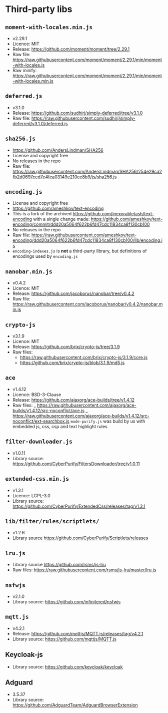 # Third-party libs

## `moment-with-locales.min.js`

- v2.29.1
- Licence: MIT
- Release: https://github.com/moment/moment/tree/2.29.1
- Raw file: https://raw.githubusercontent.com/moment/moment/2.29.1/min/moment-with-locales.js
- Raw minify: https://raw.githubusercontent.com/moment/moment/2.29.1/min/moment-with-locales.min.js

## `deferred.js`

- v3.1.0
- Release: https://github.com/sudhirj/simply-deferred/tree/v3.1.0
- Raw file: https://raw.githubusercontent.com/sudhirj/simply-deferred/v3.1.0/deferred.js

## `sha256.js`

- https://github.com/AndersLindman/SHA256
- License and copyright free
- No releases in the repo
- Raw file: https://raw.githubusercontent.com/AndersLindman/SHA256/254e29ca2fb2d0697ced7e4fea03149e210ce8b9/js/sha256.js

## `encoding.js`

- License and copyright free
- https://github.com/ameshkov/text-encoding
- This is a fork of the archived https://github.com/inexorabletash/text-encoding with a single change made: https://github.com/ameshkov/text-encoding/commit/ddd20a5064f622b6fd47cdc11834ca8f130cb100
- No releases in the repo
- Raw file: https://raw.githubusercontent.com/ameshkov/text-encoding/ddd20a5064f622b6fd47cdc11834ca8f130cb100/lib/encoding.js
- `encoding-indexes.js` is **not** a third-party library, but definitions of encodings used by `encoding.js`

## `nanobar.min.js`

- v0.4.2
- Licence: MIT
- Release: https://github.com/jacoborus/nanobar/tree/v0.4.2
- Raw file: https://raw.githubusercontent.com/jacoborus/nanobar/v0.4.2/nanobar.min.js

## `crypto-js`

- v3.1.9
- Licence: MIT
- Release: https://github.com/brix/crypto-js/tree/3.1.9
- Raw files:
  - https://raw.githubusercontent.com/brix/crypto-js/3.1.9/core.js
  - https://github.com/brix/crypto-js/blob/3.1.9/md5.js

## `ace`

- v1.4.12
- Licence: BSD-3-Clause
- Release: https://github.com/ajaxorg/ace-builds/tree/v1.4.12
- Raw files:
  _ https://raw.githubusercontent.com/ajaxorg/ace-builds/v1.4.12/src-noconflict/ace.js
  _ https://raw.githubusercontent.com/ajaxorg/ace-builds/v1.4.12/src-noconflict/ext-searchbox.js
  `mode-purify.js` was build by us with embedded js, css, csp and text highlight rules

## `filter-downloader.js`

- v1.0.11
- Library source: https://github.com/CyberPurify/FiltersDownloader/tree/v1.0.11

## `extended-css.min.js`

- v1.3.1
- Licence: LGPL-3.0
- Library source: https://github.com/CyberPurify/ExtendedCss/releases/tag/v1.3.1

## `lib/filter/rules/scriptlets/`

- v1.2.6
- Library source https://github.com/CyberPurify/Scriptlets/releases

## `lru.js`

- Library source https://github.com/rsms/js-lru
- Raw files: https://raw.githubusercontent.com/rsms/js-lru/master/lru.js

## `nsfwjs`

- v2.1.0
- Library source: https://github.com/infinitered/nsfwjs

## `mqtt.js`

- v4.2.1
- Release: https://github.com/mqttjs/MQTT.js/releases/tag/v4.2.1
- Library source: https://github.com/mqttjs/MQTT.js

## Keycloak-js

- Library source: https://github.com/keycloak/keycloak

## Adguard

- 3.5.37
- Library source: https://github.com/AdguardTeam/AdguardBrowserExtension